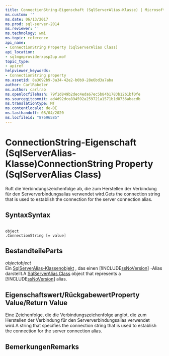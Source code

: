 ```yaml
---
title: ConnectionString-Eigenschaft (SqlServerAlias-Klasse) | Microsoft-Dokumentation
ms.custom: ''
ms.date: 06/13/2017
ms.prod: sql-server-2014
ms.reviewer: ''
ms.technology: wmi
ms.topic: reference
api_name:
- ConnectionString Property (SqlServerAlias Class)
api_location:
- sqlmgmproviderxpsp2up.mof
topic_type:
- apiref
helpviewer_keywords:
- ConnectionString property
ms.assetid: 8a3692b9-3a34-42e2-b0b9-28e6bd3a7aba
author: CarlRabeler
ms.author: carlrab
ms.openlocfilehash: 79f1d849b2dec4eda67ec5b84b1783b12b1bf0fe
ms.sourcegitcommit: ad4d92dce894592a259721a1571b1d8736abacdb
ms.translationtype: MT
ms.contentlocale: de-DE
ms.lasthandoff: 08/04/2020
ms.locfileid: "87696585"
---
```

# <a name="connectionstring-property-sqlserveralias-class"></a><span data-ttu-id="bb8e0-102">ConnectionString-Eigenschaft (SqlServerAlias-Klasse)</span><span class="sxs-lookup"><span data-stu-id="bb8e0-102">ConnectionString Property (SqlServerAlias Class)</span></span>
  <span data-ttu-id="bb8e0-103">Ruft die Verbindungszeichenfolge ab, die zum Herstellen der Verbindung für den Serververbindungsalias verwendet wird.</span><span class="sxs-lookup"><span data-stu-id="bb8e0-103">Gets the connection string that is used to establish the connection for the server connection alias.</span></span>  
  
## <a name="syntax"></a><span data-ttu-id="bb8e0-104">Syntax</span><span class="sxs-lookup"><span data-stu-id="bb8e0-104">Syntax</span></span>  
  
```  
  
object  
.ConnectionString [= value]  
```  
  
## <a name="parts"></a><span data-ttu-id="bb8e0-105">Bestandteile</span><span class="sxs-lookup"><span data-stu-id="bb8e0-105">Parts</span></span>  
 <span data-ttu-id="bb8e0-106">*object*</span><span class="sxs-lookup"><span data-stu-id="bb8e0-106">*object*</span></span>  
 <span data-ttu-id="bb8e0-107">Ein [SqlServerAlias-Klassenobjekt](sqlserveralias-class.md) , das einen [!INCLUDE[ssNoVersion](../../../includes/ssnoversion-md.md)] -Alias darstellt.</span><span class="sxs-lookup"><span data-stu-id="bb8e0-107">A [SqlServerAlias Class](sqlserveralias-class.md) object that represents a [!INCLUDE[ssNoVersion](../../../includes/ssnoversion-md.md)] alias.</span></span>  
  
## <a name="property-valuereturn-value"></a><span data-ttu-id="bb8e0-108">Eigenschaftswert/Rückgabewert</span><span class="sxs-lookup"><span data-stu-id="bb8e0-108">Property Value/Return Value</span></span>  
 <span data-ttu-id="bb8e0-109">Eine Zeichenfolge, die die Verbindungszeichenfolge angibt, die zum Herstellen der Verbindung für den Serververbindungsalias verwendet wird.</span><span class="sxs-lookup"><span data-stu-id="bb8e0-109">A string that specifies the connection string that is used to establish the connection for the server connection alias.</span></span>  
  
## <a name="remarks"></a><span data-ttu-id="bb8e0-110">Bemerkungen</span><span class="sxs-lookup"><span data-stu-id="bb8e0-110">Remarks</span></span>  
  
